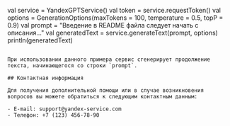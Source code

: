 val service = YandexGPTService()
val token = service.requestToken()
val options = GenerationOptions(maxTokens = 100, temperature = 0.5, topP = 0.9)
val prompt = "Введение в README файла следует начать с описания..."
val generatedText = service.generateText(prompt, options)
println(generatedText)
```

При использовании данного примера сервис сгенерирует продолжение текста, начинающегося со строки `prompt`.

## Контактная информация

Для получения дополнительной помощи или в случае возникновения вопросов вы можете обратиться к следующим контактным данным:

- E-mail: support@yandex-service.com
- Телефон: +7 (123) 456-78-90

